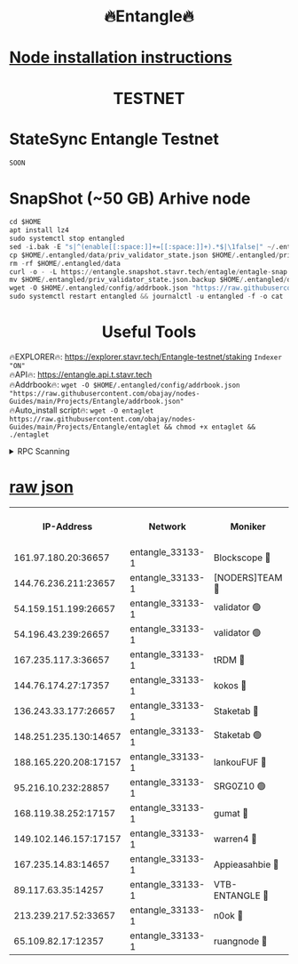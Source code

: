 <h1 align="center"> 🔥Entangle🔥</h1>

[Node installation instructions](https://github.com/obajay/nodes-Guides/tree/main/Projects/Entangle)
=

<h1 align="center"> TESTNET</h1>

# StateSync Entangle Testnet
```python
SOON
```
# SnapShot (~50 GB) Arhive node
```python
cd $HOME
apt install lz4
sudo systemctl stop entangled
sed -i.bak -E "s|^(enable[[:space:]]+=[[:space:]]+).*$|\1false|" ~/.entangled/config/config.toml
cp $HOME/.entangled/data/priv_validator_state.json $HOME/.entangled/priv_validator_state.json.backup
rm -rf $HOME/.entangled/data
curl -o - -L https://entangle.snapshot.stavr.tech/entagle/entagle-snap.tar.lz4 | lz4 -c -d - | tar -x -C $HOME/.entangled --strip-components 2
mv $HOME/.entangled/priv_validator_state.json.backup $HOME/.entangled/data/priv_validator_state.json
wget -O $HOME/.entangled/config/addrbook.json "https://raw.githubusercontent.com/obajay/nodes-Guides/main/Projects/Entangle/addrbook.json"
sudo systemctl restart entangled && journalctl -u entangled -f -o cat
```
 <h1 align="center"> Useful Tools</h1>
 
🔥EXPLORER🔥: https://explorer.stavr.tech/Entangle-testnet/staking        `Indexer "ON"` \
🔥API🔥:      https://entangle.api.t.stavr.tech \
🔥Addrbook🔥: ```wget -O $HOME/.entangled/config/addrbook.json "https://raw.githubusercontent.com/obajay/nodes-Guides/main/Projects/Entangle/addrbook.json"``` \
🔥Auto_install script🔥:  `wget -O entaglet https://raw.githubusercontent.com/obajay/nodes-Guides/main/Projects/Entangle/entaglet && chmod +x entaglet && ./entaglet`


<details>
<summary>RPC Scanning</summary>

<h2 align="center"> We scan nodes in real time every 4 hours. And we provide the final result of RPC endpoints.
We cannot influence the operation of these nodes in any way. </h2>


```python
If Voting Power is higher than 0 --> then the Node is a validator of the network and may be subject to attack and be a potential threat to the chain.
```
```python
We marked such validators with a red symbol
```

</details>

[raw json](https://rpc-check.entangt.stavr.tech/entangt/rpc-entangt-result.json)
=


<table><tr><th>IP-Address</th><th>Network</th><th>Moniker</th><th>Latest Block Height</th><th>Earliest Block Height</th><th>Catching Up</th><th>Tx Index</th><th>Voting Power</th><th>Scan Time</th></tr><tr><td>161.97.180.20:36657</td><td>entangle_33133-1</td><td>Blockscope 🔴</td><td>1344306</td><td>1</td><td>False</td><td>off</td><td>259586473635098</td><td>2023-12-27T04:20:17.474466502UTC</td></tr><tr><td>144.76.236.211:23657</td><td>entangle_33133-1</td><td>[NODERS]TEAM 🔴</td><td>1344308</td><td>1</td><td>False</td><td>off</td><td>47049700500000000</td><td>2023-12-27T04:20:29.887249850UTC</td></tr><tr><td>54.159.151.199:26657</td><td>entangle_33133-1</td><td>validator 🟢</td><td>1280815</td><td>1</td><td>False</td><td>on</td><td>0</td><td>2023-12-27T04:20:37.285026512UTC</td></tr><tr><td>54.196.43.239:26657</td><td>entangle_33133-1</td><td>validator 🟢</td><td>1344310</td><td>1</td><td>False</td><td>on</td><td>0</td><td>2023-12-27T04:20:37.885559375UTC</td></tr><tr><td>167.235.117.3:36657</td><td>entangle_33133-1</td><td>tRDM 🔴</td><td>1344310</td><td>1</td><td>False</td><td>on</td><td>59819660338000</td><td>2023-12-27T04:20:38.422547534UTC</td></tr><tr><td>144.76.174.27:17357</td><td>entangle_33133-1</td><td>kokos 🔴</td><td>1344307</td><td>145001</td><td>False</td><td>on</td><td>89890100000000</td><td>2023-12-27T04:20:26.885842841UTC</td></tr><tr><td>136.243.33.177:26657</td><td>entangle_33133-1</td><td>Staketab 🔴</td><td>1344308</td><td>660001</td><td>False</td><td>on</td><td>60511111100000</td><td>2023-12-27T04:20:32.291051922UTC</td></tr><tr><td>148.251.235.130:14657</td><td>entangle_33133-1</td><td>Staketab 🟢</td><td>1344306</td><td>660801</td><td>False</td><td>on</td><td>0</td><td>2023-12-27T04:20:17.198637656UTC</td></tr><tr><td>188.165.220.208:17157</td><td>entangle_33133-1</td><td>lankouFUF 🔴</td><td>1344307</td><td>725001</td><td>False</td><td>on</td><td>180899900000002</td><td>2023-12-27T04:20:22.482249489UTC</td></tr><tr><td>95.216.10.232:28857</td><td>entangle_33133-1</td><td>SRG0Z10 🟢</td><td>1344305</td><td>842001</td><td>False</td><td>off</td><td>0</td><td>2023-12-27T04:20:14.811228589UTC</td></tr><tr><td>168.119.38.252:17157</td><td>entangle_33133-1</td><td>gumat 🔴</td><td>1344307</td><td>962001</td><td>False</td><td>on</td><td>314013548351851</td><td>2023-12-27T04:20:22.204880276UTC</td></tr><tr><td>149.102.146.157:17157</td><td>entangle_33133-1</td><td>warren4 🔴</td><td>1344308</td><td>1054001</td><td>False</td><td>on</td><td>261531178365442</td><td>2023-12-27T04:20:29.658487171UTC</td></tr><tr><td>167.235.14.83:14657</td><td>entangle_33133-1</td><td>Appieasahbie 🔴</td><td>1344310</td><td>1076001</td><td>False</td><td>on</td><td>44568809900999996</td><td>2023-12-27T04:20:38.153621425UTC</td></tr><tr><td>89.117.63.35:14257</td><td>entangle_33133-1</td><td>VTB-ENTANGLE 🔴</td><td>1344307</td><td>1162001</td><td>False</td><td>off</td><td>115826514071325</td><td>2023-12-27T04:20:27.263530086UTC</td></tr><tr><td>213.239.217.52:33657</td><td>entangle_33133-1</td><td>n0ok 🔴</td><td>1344310</td><td>1244310</td><td>False</td><td>off</td><td>46574292273662988</td><td>2023-12-27T04:20:36.651127048UTC</td></tr><tr><td>65.109.82.17:12357</td><td>entangle_33133-1</td><td>ruangnode 🔴</td><td>1344306</td><td>1312001</td><td>False</td><td>off</td><td>262501785360543</td><td>2023-12-27T04:20:17.831535220UTC</td></tr></table>

